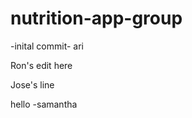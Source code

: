 # nutrition-app-group



-inital commit- ari




Ron's edit here



Jose's line

hello -samantha



